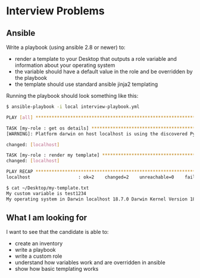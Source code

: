 # Interview Problems

## Ansible

Write a playbook (using ansible 2.8 or newer) to:

- render a template to your Desktop that outputs a role variable and information about your operating system
- the variable should have a default value in the role and be overridden by the playbook
- the template should use standard ansible jinja2 templating

Running the playbook should look something like this:

```bash
$ ansible-playbook -i local interview-playbook.yml

PLAY [all] *****************************************************************************************************************************************************************************************************************************************************************************************************************************************************************

TASK [my-role : get os details] ********************************************************************************************************************************************************************************************************************************************************************************************************************************************
[WARNING]: Platform darwin on host localhost is using the discovered Python interpreter at /usr/bin/python, but future installation of another Python interpreter could change this. See https://docs.ansible.com/ansible/2.8/reference_appendices/interpreter_discovery.html for more information.

changed: [localhost]

TASK [my-role : render my template] ****************************************************************************************************************************************************************************************************************************************************************************************************************************************
changed: [localhost]

PLAY RECAP *****************************************************************************************************************************************************************************************************************************************************************************************************************************************************************
localhost                  : ok=2    changed=2    unreachable=0    failed=0    skipped=0    rescued=0    ignored=0

$ cat ~/Desktop/my-template.txt
My custom variable is test1234
My operating system in Darwin localhost 18.7.0 Darwin Kernel Version 18.7.0: Tue Aug 20 16:57:14 PDT 2019; root:xnu-4903.271.2~2/RELEASE_X86_64 x86_64

```

## What I am looking for

I want to see that the candidate is able to:

- create an inventory
- write a playbook
- write a custom role
- understand how variables work and are overridden in ansible
- show how basic templating works
